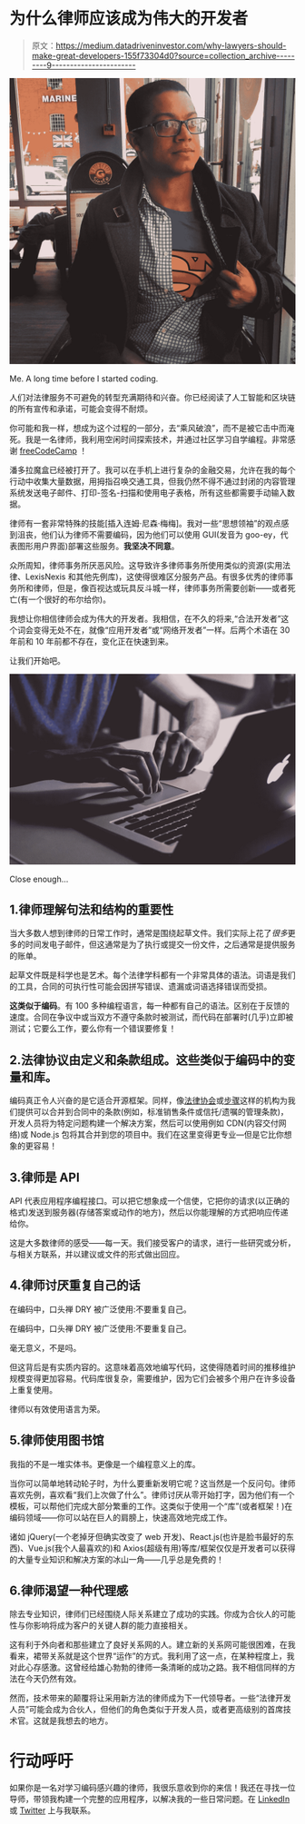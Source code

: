 # 为什么律师应该成为伟大的开发者

> 原文：<https://medium.datadriveninvestor.com/why-lawyers-should-make-great-developers-155f73304d0?source=collection_archive---------9----------------------->

![](img/2cb6cd425253d346864cffc137403076.png)

Me. A long time before I started coding.

人们对法律服务不可避免的转型充满期待和兴奋。你已经阅读了人工智能和区块链的所有宣传和承诺，可能会变得不耐烦。

你可能和我一样，想成为这个过程的一部分，去“乘风破浪”，而不是被它击中而淹死。我是一名律师，我利用空闲时间探索技术，并通过社区学习自学编程。非常感谢 [freeCodeCamp](https://medium.com/u/8b318225c16a?source=post_page-----155f73304d0--------------------------------) ！

潘多拉魔盒已经被打开了。我可以在手机上进行复杂的金融交易，允许在我的每个行动中收集大量数据，用拇指召唤交通工具，但我仍然不得不通过封闭的内容管理系统发送电子邮件、打印-签名-扫描和使用电子表格，所有这些都需要手动输入数据。

律师有一套非常特殊的技能[插入连姆·尼森·梅梅]。我对一些“思想领袖”的观点感到沮丧，他们认为律师不需要编码，因为他们可以使用 GUI(发音为 goo-ey，代表图形用户界面)部署这些服务。**我坚决不同意**。

众所周知，律师事务所厌恶风险。这导致许多律师事务所使用类似的资源(实用法律、LexisNexis 和其他先例库)，这使得很难区分服务产品。有很多优秀的律师事务所和律师，但是，像百视达或玩具反斗城一样，律师事务所需要创新——或者死亡(有一个很好的布尔给你)。

我想让你相信律师会成为伟大的开发者。我相信，在不久的将来,“合法开发者”这个词会变得无处不在，就像“应用开发者”或“网络开发者”一样。后两个术语在 30 年前和 10 年前都不存在，变化正在快速到来。

让我们开始吧。

![](img/89086efc48ff01f9a524df2e600d62e7.png)

Close enough…

## 1.律师理解句法和结构的重要性

当大多数人想到律师的日常工作时，通常是围绕起草文件。我们实际上花了*很多*更多的时间发电子邮件，但这通常是为了执行或提交一份文件，之后通常是提供服务的账单。

起草文件既是科学也是艺术。每个法律学科都有一个非常具体的语法。词语是我们的工具，合同的可执行性可能会因拼写错误、遗漏或词语选择错误而受损。

**这类似于编码**。有 100 多种编程语言，每一种都有自己的语法。区别在于反馈的速度。合同在争议中或当双方不遵守条款时被测试，而代码在部署时(几乎)立即被测试；它要么工作，要么你有一个错误要修复！

## 2.法律协议由定义和条款组成。这些类似于编码中的变量和库。

编码真正令人兴奋的是它适合开源框架。同样，像[法律协会](https://www.lawsociety.org.uk)或[步骤](https://www.step.org)这样的机构为我们提供可以合并到合同中的条款(例如，标准销售条件或信托/遗嘱的管理条款)，开发人员将为特定问题构建一个解决方案，然后可以使用例如 CDN(内容交付网络)或 Node.js 包将其合并到您的项目中。我们在这里变得更专业—但是它比你想象的更容易！

## 3.律师是 API

API 代表应用程序编程接口。可以把它想象成一个信使，它把你的请求(以正确的格式)发送到服务器(存储答案或动作的地方)，然后以你能理解的方式把响应传递给你。

这是大多数律师的感受——每一天。我们接受客户的请求，进行一些研究或分析，与相关方联系，并以建议或文件的形式做出回应。

## 4.律师讨厌重复自己的话

在编码中，口头禅 DRY 被广泛使用:不要重复自己。

在编码中，口头禅 DRY 被广泛使用:不要重复自己。

毫无意义，不是吗。

但这背后是有实质内容的。这意味着高效地编写代码，这使得随着时间的推移维护规模变得更加容易。代码库很复杂，需要维护，因为它们会被多个用户在许多设备上重复使用。

律师以有效使用语言为荣。

## 5.律师使用图书馆

我指的不是一堆实体书。更像是一个编程意义上的库。

当你可以简单地转动轮子时，为什么要重新发明它呢？这当然是一个反问句。律师喜欢先例，喜欢看“我们上次做了什么”。律师讨厌从零开始打字，因为他们有一个模板，可以帮他们完成大部分繁重的工作。这类似于使用一个“库”(或者框架！)在编码领域——你可以站在巨人的肩膀上，快速高效地完成工作。

诸如 jQuery(一个老掉牙但确实改变了 web 开发)、React.js(也许是脸书最好的东西)、Vue.js(我个人最喜欢的)和 Axios(超级有用)等库/框架仅仅是开发者可以获得的大量专业知识和解决方案的冰山一角——几乎总是免费的！

## 6.律师渴望一种代理感

除去专业知识，律师们已经围绕人际关系建立了成功的实践。你成为合伙人的可能性与你影响将成为客户的关键人群的能力直接相关。

这有利于外向者和那些建立了良好关系网的人。建立新的关系网可能很困难，在我看来，裙带关系就是这个世界“运作”的方式。我利用了这一点，在某种程度上，我对此心存感激。这曾经给雄心勃勃的律师一条清晰的成功之路。我不相信同样的方法在今天仍然有效。

然而，技术带来的颠覆将让采用新方法的律师成为下一代领导者。一些“法律开发人员”可能会成为合伙人，但他们的角色类似于开发人员，或者更高级别的首席技术官。这就是我想去的地方。

# 行动呼吁

如果你是一名对学习编码感兴趣的律师，我很乐意收到你的来信！我还在寻找一位导师，带领我构建一个完整的应用程序，以解决我的一些日常问题。在 [LinkedIn](https://www.linkedin.com/in/jermaine-smith-55847228/) 或 [Twitter](https://twitter.com/mrjaypeasmith) 上与我联系。